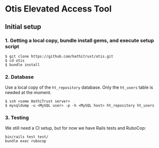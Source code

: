 # Otis Elevated Access Tool

## Initial setup
### 1. Getting a local copy, bundle install gems, and execute setup script

```
$ git clone https://github.com/hathitrust/otis.git
$ cd otis
$ bundle install
```

### 2. Database

Use a local copy of the `ht_repository` database. Only the `ht_users` table
is needed at the moment.

```
$ ssh <some HathiTrust server>
$ mysqldump -u <MySQL user> -p -h <MySQL host> ht_repository ht_users
```

### 3. Testing

We still need a CI setup, but for now we have Rails tests and RuboCop:

```
bin/rails test test/
bundle exec rubocop
```
